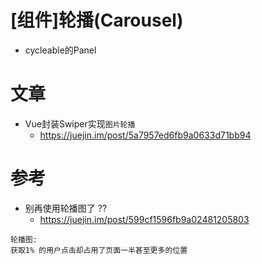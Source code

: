# [组件]轮播(Carousel)

- cycleable的Panel

# 文章

- Vue封装Swiper实现`图片轮播` 
    - https://juejin.im/post/5a7957ed6fb9a0633d71bb94 

# 参考

- 别再使用轮播图了 ??
  - <https://juejin.im/post/599cf1596fb9a02481205803>

```
轮播图: 
获取1% 的用户点击却占用了页面一半甚至更多的位置
```

